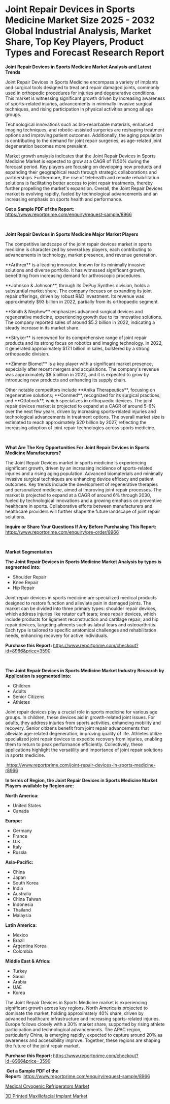 <p><h1>Joint Repair Devices in Sports Medicine Market Size 2025 - 2032 Global Industrial Analysis, Market Share, Top Key Players, Product Types and Forecast Research Report</h1></p><p><strong>Joint Repair Devices in Sports Medicine Market Analysis and Latest Trends</strong></p>
<p><p>Joint Repair Devices in Sports Medicine encompass a variety of implants and surgical tools designed to treat and repair damaged joints, commonly used in orthopedic procedures for injuries and degenerative conditions. This market is witnessing significant growth driven by increasing awareness of sports-related injuries, advancements in minimally invasive surgical techniques, and rising participation in physical activities among all age groups. </p><p>Technological innovations such as bio-resorbable materials, enhanced imaging techniques, and robotic-assisted surgeries are reshaping treatment options and improving patient outcomes. Additionally, the aging population is contributing to the demand for joint repair surgeries, as age-related joint degeneration becomes more prevalent. </p><p>Market growth analysis indicates that the Joint Repair Devices in Sports Medicine Market is expected to grow at a CAGR of 11.50% during the forecast period. Key players are focusing on developing new products and expanding their geographical reach through strategic collaborations and partnerships. Furthermore, the rise of telehealth and remote rehabilitation solutions is facilitating better access to joint repair treatments, thereby further propelling the market's expansion. Overall, the Joint Repair Devices market is evolving rapidly, fueled by technological advancements and an increasing emphasis on sports health and performance.</p></p>
<p><strong>Get a Sample PDF of the Report:&nbsp;</strong> <a href="https://www.reportprime.com/enquiry/request-sample/8966?utm_campaign=1103&utm_medium=2&utm_source=Github&utm_content=ia&utm_term=20032025&utm_id=joint-repair-devices-in-sports-medicine">https://www.reportprime.com/enquiry/request-sample/8966</a></p>
<p>&nbsp;</p>
<p><strong>Joint Repair Devices in Sports Medicine Major Market Players</strong></p>
<p><p>The competitive landscape of the joint repair devices market in sports medicine is characterized by several key players, each contributing to advancements in technology, market presence, and revenue generation.</p><p>**Arthrex** is a leading innovator, known for its minimally invasive solutions and diverse portfolio. It has witnessed significant growth, benefitting from increasing demand for arthroscopic procedures. </p><p>**Johnson & Johnson**, through its DePuy Synthes division, holds a substantial market share. The company focuses on expanding its joint repair offerings, driven by robust R&D investment. Its revenue was approximately $93 billion in 2022, partially from its orthopaedic segment.</p><p>**Smith & Nephew** emphasizes advanced surgical devices and regenerative medicine, experiencing growth due to its innovative solutions. The company reported sales of around $5.2 billion in 2022, indicating a steady increase in its market share.</p><p>**Stryker** is renowned for its comprehensive range of joint repair products and its strong focus on robotics and imaging technology. In 2022, it generated approximately $17.1 billion in sales, bolstered by a strong orthopaedic division.</p><p>**Zimmer Biomet** is a key player with a significant market presence, especially after recent mergers and acquisitions. The company's revenue was approximately $8.5 billion in 2022, and it is expected to grow by introducing new products and enhancing its supply chain.</p><p>Other notable competitors include **Anika Therapeutics**, focusing on regenerative solutions; **Conmed**, recognized for its surgical practices; and **Ottobock**, which specializes in orthopaedic devices. The joint repair devices market is projected to expand at a CAGR of around 5-6% over the next few years, driven by increasing sports-related injuries and technological advancements in treatment options. The overall market size is estimated to reach approximately $20 billion by 2027, reflecting the increasing adoption of joint repair technologies across sports medicine.</p></p>
<p>&nbsp;</p>
<p><strong>What Are The Key Opportunities For Joint Repair Devices in Sports Medicine Manufacturers?</strong></p>
<p><p>The Joint Repair Devices market in sports medicine is experiencing significant growth, driven by an increasing incidence of sports-related injuries and a rising aging population. Advanced biomaterials and minimally invasive surgical techniques are enhancing device efficacy and patient outcomes. Key trends include the development of regenerative therapies and personalized medicine, aimed at improving joint repair processes. The market is projected to expand at a CAGR of around 6% through 2030, fueled by technological innovations and a growing emphasis on preventive healthcare in sports. Collaborative efforts between manufacturers and healthcare providers will further shape the future landscape of joint repair solutions.</p></p>
<p><strong>Inquire or Share Your Questions If Any Before Purchasing This Report:</strong> <a href="https://www.reportprime.com/enquiry/pre-order/8966?utm_campaign=1103&utm_medium=2&utm_source=Github&utm_content=ia&utm_term=20032025&utm_id=joint-repair-devices-in-sports-medicine">https://www.reportprime.com/enquiry/pre-order/8966</a></p>
<p>&nbsp;</p>
<p><strong>Market Segmentation</strong></p>
<p><strong>The Joint Repair Devices in Sports Medicine Market Analysis by types is segmented into:</strong></p>
<p><ul><li>Shoulder Repair</li><li>Knee Repair</li><li>Hip Repair</li></ul></p>
<p><p>Joint repair devices in sports medicine are specialized medical products designed to restore function and alleviate pain in damaged joints. The market can be divided into three primary types: shoulder repair devices, which address injuries like rotator cuff tears; knee repair devices, which include products for ligament reconstruction and cartilage repair; and hip repair devices, targeting ailments such as labral tears and osteoarthritis. Each type is tailored to specific anatomical challenges and rehabilitation needs, enhancing recovery for active individuals.</p></p>
<p><strong>Purchase this Report:&nbsp;</strong><a href="https://www.reportprime.com/checkout?id=8966&price=3590&utm_campaign=1103&utm_medium=2&utm_source=Github&utm_content=ia&utm_term=20032025&utm_id=joint-repair-devices-in-sports-medicine">https://www.reportprime.com/checkout?id=8966&price=3590</a></p>
<p>&nbsp;</p>
<p><strong>The Joint Repair Devices in Sports Medicine Market Industry Research by Application is segmented into:</strong></p>
<p><ul><li>Children</li><li>Adults</li><li>Senior Citizens</li><li>Athletes</li></ul></p>
<p><p>Joint repair devices play a crucial role in sports medicine for various age groups. In children, these devices aid in growth-related joint issues. For adults, they address injuries from sports activities, enhancing mobility and recovery. Senior citizens benefit from joint repair advancements that alleviate age-related degeneration, improving quality of life. Athletes utilize specialized joint repair devices to expedite recovery from injuries, enabling them to return to peak performance efficiently. Collectively, these applications highlight the versatility and importance of joint repair solutions in sports medicine.</p></p>
<p><a href="https://www.reportprime.com/joint-repair-devices-in-sports-medicine-r8966?utm_campaign=1103&utm_medium=2&utm_source=Github&utm_content=ia&utm_term=20032025&utm_id=joint-repair-devices-in-sports-medicine">&nbsp;https://www.reportprime.com/joint-repair-devices-in-sports-medicine-r8966</a></p>
<p><strong>In terms of Region, the Joint Repair Devices in Sports Medicine Market Players available by Region are:</strong></p>
<p>
    <p> <strong> North America: </strong>
        <ul>
            <li>United States</li>
            <li>Canada</li>
        </ul>
        </p> 
    <p> <strong> Europe: </strong>
        <ul>
            <li>Germany</li>
            <li>France</li>
            <li>U.K.</li>
            <li>Italy</li>
            <li>Russia</li>
        </ul>
        </p> 
    <p> <strong> Asia-Pacific: </strong>
        <ul>
            <li>China</li>
            <li>Japan</li>
            <li>South Korea</li>
            <li>India</li>
            <li>Australia</li>
            <li>China Taiwan</li>
            <li>Indonesia</li>
            <li>Thailand</li>
            <li>Malaysia</li>
        </ul>
        </p> 
    <p> <strong> Latin America: </strong>
        <ul>
            <li>Mexico</li>
            <li>Brazil</li>
            <li>Argentina Korea</li>
            <li>Colombia</li>
        </ul>
        </p> 
    <p> <strong> Middle East & Africa: </strong>
        <ul>
            <li>Turkey</li>
            <li>Saudi</li>
            <li>Arabia</li>
            <li>UAE</li>
            <li>Korea</li>
        </ul>
    </p>
    </p>
<p><p>The Joint Repair Devices in Sports Medicine market is experiencing significant growth across key regions. North America is projected to dominate the market, holding approximately 40% share, driven by advanced healthcare infrastructure and increasing sports-related injuries. Europe follows closely with a 30% market share, supported by rising athlete participation and technological advancements. The APAC region, particularly China, is emerging rapidly, expected to capture around 20% as awareness and accessibility improve. Together, these regions are shaping the future of the joint repair market.</p></p>
<p><strong>Purchase this Report: </strong><a href="https://www.reportprime.com/checkout?id=8966&price=3590&utm_campaign=1103&utm_medium=2&utm_source=Github&utm_content=ia&utm_term=20032025&utm_id=joint-repair-devices-in-sports-medicine">https://www.reportprime.com/checkout?id=8966&price=3590</a></p>
<p>&nbsp;<strong>Get a Sample PDF of the Report:&nbsp;&nbsp;</strong><a href="https://www.reportprime.com/enquiry/request-sample/8966?utm_campaign=1103&utm_medium=2&utm_source=Github&utm_content=ia&utm_term=20032025&utm_id=joint-repair-devices-in-sports-medicine">https://www.reportprime.com/enquiry/request-sample/8966</a></p>
<p><strong></strong></p>
<p><p><a href="https://github.com/gdfhhhj/Market-Research-Report-List-7/blob/main/medical-cryogenic-refrigerators-market.md?utm_campaign=1103&utm_medium=2&utm_source=Github&utm_content=ia&utm_term=20032025&utm_id=joint-repair-devices-in-sports-medicine">Medical Cryogenic Refrigerators Market</a></p><p><a href="https://github.com/auriashetzxj/Market-Research-Report-List-1/blob/main/3d-printed-maxillofacial-implant-market.md?utm_campaign=1103&utm_medium=2&utm_source=Github&utm_content=ia&utm_term=20032025&utm_id=joint-repair-devices-in-sports-medicine">3D Printed Maxillofacial Implant Market</a></p></p>